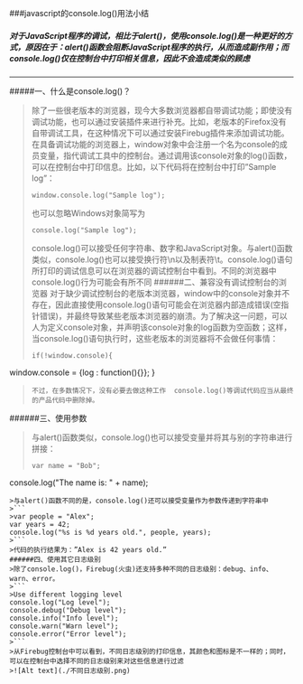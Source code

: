 ###javascript的console.log()用法小结
##### 对于JavaScript程序的调试，相比于alert()，使用console.log()是一种更好的方式，原因在于：alert()函数会阻断JavaScript程序的执行，从而造成副作用；而console.log()仅在控制台中打印相关信息，因此不会造成类似的顾虑
---
#####一、什么是console.log()？
>除了一些很老版本的浏览器，现今大多数浏览器都自带调试功能；即使没有调试功能，也可以通过安装插件来进行补充。比如，老版本的Firefox没有自带调试工具，在这种情况下可以通过安装Firebug插件来添加调试功能。在具备调试功能的浏览器上，window对象中会注册一个名为console的成员变量，指代调试工具中的控制台。通过调用该console对象的log()函数，可以在控制台中打印信息。比如，以下代码将在控制台中打印”Sample log”：
>```
>window.console.log("Sample log");
>```
>也可以忽略Windows对象简写为
>```
>console.log("Sample log");
>```
>console.log()可以接受任何字符串、数字和JavaScript对象。与alert()函数类似，console.log()也可以接受换行符\n以及制表符\t。console.log()语句所打印的调试信息可以在浏览器的调试控制台中看到。不同的浏览器中console.log()行为可能会有所不同
######二、兼容没有调试控制台的浏览器
>对于缺少调试控制台的老版本浏览器，window中的console对象并不存在，因此直接使用console.log()语句可能会在浏览器内部造成错误(空指针错误)，并最终导致某些老版本浏览器的崩溃。为了解决这一问题，可以人为定义console对象，并声明该console对象的log函数为空函数；这样，当console.log()语句执行时，这些老版本的浏览器将不会做任何事情：
>```
>if(!window.console){
  window.console = {log : function(){}};
}
>```
>不过，在多数情况下，没有必要去做这种工作  console.log()等调试代码应当从最终的产品代码中删除掉。
######三、使用参数
>与alert()函数类似，console.log()也可以接受变量并将其与别的字符串进行拼接：
>```
>var name = "Bob";
console.log("The name is: " + name);
```
>与alert()函数不同的是，console.log()还可以接受变量作为参数传递到字符串中
>```
>var people = "Alex";
var years = 42;
console.log("%s is %d years old.", people, years);
>```
>代码的执行结果为：”Alex is 42 years old.”
######四、使用其它日志级别
>除了console.log()，Firebug(火虫)还支持多种不同的日志级别：debug、info、warn、error。
>```
>Use different logging level
console.log("Log level");
console.debug("Debug level");
console.info("Info level");
console.warn("Warn level");
console.error("Error level");
>```
>从Firebug控制台中可以看到，不同日志级别的打印信息，其颜色和图标是不一样的；同时，可以在控制台中选择不同的日志级别来对这些信息进行过滤
>![Alt text](./不同日志级别.png)
